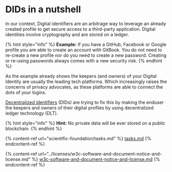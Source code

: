 # DIDs in a nutshell

In our context, Digital identifiers are an arbitrage way to leverage an already created profile to get secure access to a third-party application. Digital identities involve cryptography and are stored on a ledger.

{% hint style="info" %}
**Example:** If you have a GitHub, Facebook or Google profile you are able to create an account with GitBook. You do not need to re-create a new profile nor do you need to create a new password. Creating or re-using passwords always comes with a new security risk.&#x20;
{% endhint %}

As the example already shows the keepers (and owners) of your Digital Identity are usually the leading tech platforms. Which increasingly raises the concerns of privacy advocates, as these platforms are able to connect the dots of your logins.

[Decentralized identifiers](https://www.w3.org/TR/2022/REC-did-core-20220719/#dfn-decentralized-identifiers) (DIDs) are trying to fix this by making the enduser the keepers and owners of their digital profiles by using decentralized ledger technology (DLT).&#x20;

{% hint style="info" %}
**Hint:** No private data will be ever stored on a public blockchain.
{% endhint %}



{% content-ref url="scientific-foundation/tasks.md" %}
[tasks.md](scientific-foundation/tasks.md)
{% endcontent-ref %}

{% content-ref url="../licenses/w3c-software-and-document-notice-and-license.md" %}
[w3c-software-and-document-notice-and-license.md](../licenses/w3c-software-and-document-notice-and-license.md)
{% endcontent-ref %}
